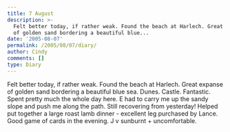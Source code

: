 ```yaml
---
title: 7 August
description: >-
  Felt better today, if rather weak. Found the beach at Harlech. Great expanse
  of golden sand bordering a beautiful blue...
date: '2005-08-07'
permalink: /2005/08/07/diary/
author: Cindy
comments: []
type: Diary
---
```


Felt better today, if rather weak. Found the beach at Harlech. Great expanse of golden sand bordering a beautiful blue sea. Dunes. Castle. Fantastic. Spent pretty much the whole day here. E had to carry me up the sandy slope and push me along the path. Still recovering from yesterday! Helped put together a large roast lamb dinner - excellent leg purchased by Lance. Good game of cards in the evening. J v sunburnt + uncomfortable.
